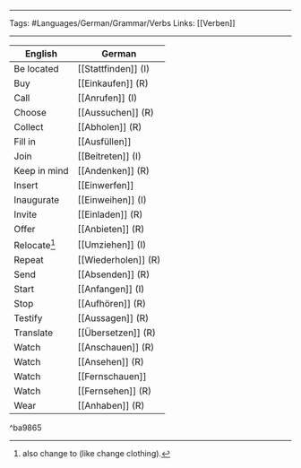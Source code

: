 ___
Tags: #Languages/German/Grammar/Verbs 
Links: [[Verben]]
___
English | German
------------ | ------------
Be located | [[Stattfinden]] (I)
Buy | [[Einkaufen]] (R)
Call | [[Anrufen]] (I)
Choose | [[Aussuchen]] (R)
Collect | [[Abholen]] (R)
Fill in | [[Ausfüllen]]
Join | [[Beitreten]] (I)
Keep in mind | [[Andenken]] (R)
Insert | [[Einwerfen]]
Inaugurate | [[Einweihen]] (I)
Invite | [[Einladen]] (R)
Offer | [[Anbieten]] (R)
Relocate[^1] | [[Umziehen]] (I)
Repeat | [[Wiederholen]] (R)
Send | [[Absenden]] (R)
Start | [[Anfangen]] (I)
Stop | [[Aufhören]] (R)
Testify | [[Aussagen]] (R)
Translate | [[Übersetzen]] (R)
Watch | [[Anschauen]] (R)
Watch | [[Ansehen]] (R)
Watch | [[Fernschauen]]
Watch | [[Fernsehen]] (R)
Wear | [[Anhaben]] (R)

^ba9865


[^1]: also change to (like change clothing).